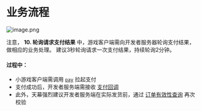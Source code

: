 # 业务流程

![image.png](https://cdn.nlark.com/yuque/0/2019/png/254569/1557224502093-5fd70323-f3f1-42db-8ee7-cce1e461dfb8.png)

注意， **10. 轮询请求支付结果** 中，游戏客户端需向开发者服务器轮询支付结果，做相应的业务处理。 建议3秒轮询请求一次支付结果，持续轮询2分钟。

#### 过程中：

* 小游戏客户端需调用 [`pay`](https://www.yuque.com/eqrk37/gk0pcl/elf7gv) 拉起支付
* 支付成功后，开发者服务端需接收 [支付回调](https://www.yuque.com/eqrk37/gk0pcl/lbp8es)
* 此外，天幕强烈建议开发者服务端在实际发货前，通过 [订单有效性查询](https://www.yuque.com/eqrk37/gk0pcl/tv4sd9) 再次校验

